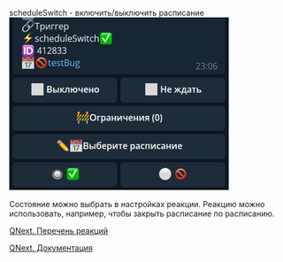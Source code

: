 
scheduleSwitch - включить/выключить расписание
![](./1.png)

Состояние можно выбрать в настройках реакции. Реакцию можно использовать, например, чтобы закрыть расписание по расписанию.

[QNext. Перечень реакций](/ph/QNext-admin-reaction-about-05-01)

[QNext. Документация](/ph/QNext-admin-documentation-05-08)